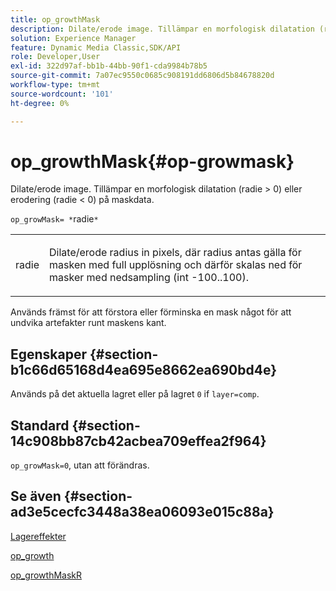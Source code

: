 ```yaml
---
title: op_growthMask
description: Dilate/erode image. Tillämpar en morfologisk dilatation (radie > 0) eller erodering (radie < 0) på maskdata.
solution: Experience Manager
feature: Dynamic Media Classic,SDK/API
role: Developer,User
exl-id: 322d97af-bb1b-44bb-90f1-cda9984b78b5
source-git-commit: 7a07ec9550c0685c908191dd6806d5b84678820d
workflow-type: tm+mt
source-wordcount: '101'
ht-degree: 0%

---
```


# op_growthMask{#op-growmask}

Dilate/erode image. Tillämpar en morfologisk dilatation (radie > 0) eller erodering (radie &lt; 0) på maskdata.

`op_growMask= *`radie`*`

<table id="simpletable_3BAA4523D29E447FA7A4C9009B3E8344"> 
 <tr class="strow"> 
  <td class="stentry"> <p><span class="varname"> radie</span> </p> </td> 
  <td class="stentry"> <p>Dilate/erode radius in pixels, där radius antas gälla för masken med full upplösning och därför skalas ned för masker med nedsampling (int -100..100). </p></td> 
 </tr> 
</table>

Används främst för att förstora eller förminska en mask något för att undvika artefakter runt maskens kant.

## Egenskaper {#section-b1c66d65168d4ea695e8662ea690bd4e}

Används på det aktuella lagret eller på lagret `0` if `layer=comp`.

## Standard {#section-14c908bb87cb42acbea709effea2f964}

`op_growMask=0`, utan att förändras.

## Se även {#section-ad3e5cecfc3448a38ea06093e015c88a}

[Lagereffekter](../../../../../is-api/http-ref/image-serving-api-ref/c-http-protocol-reference/c-syntax-and-features/r-layer-effects.md#reference-82a6b5311b3d4471ad2799adb3b2201c)

[op_growth](../../../../../is-api/http-ref/image-serving-api-ref/c-http-protocol-reference/c-command-reference/r-op-grow.md#reference-f95f3291c78c42b9a34b1b7e177e739a)

[op_growthMaskR](../../../../../is-api/http-ref/image-serving-api-ref/c-http-protocol-reference/c-command-reference/r-op-growmaskr.md#reference-8092864159ae43c490821b9590d7709a)
